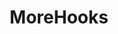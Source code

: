 ---
layout: home

title: MoreHooks
titleTemplate: 基于vue提炼的一些hooks

hero:
  name: MoreHooks
  text: 基于vue提炼的hooks
  tagline: 部分与VueUse相同，会加些甜点，作者目的也是练手观摩
  image:
    src: /logo.png
    alt: VitePress
  actions:
    - theme: brand
      text: 快速开始
      link: /guide/introduce
    - theme: alt
      text: 功能集合
      link: /core/aa
    - theme: alt
      text: GitHub
      link: https://github.com/M-cheng-web/morehook
    - theme: alt
      text: vueuse官网
      link: https://vueuse.org/
---